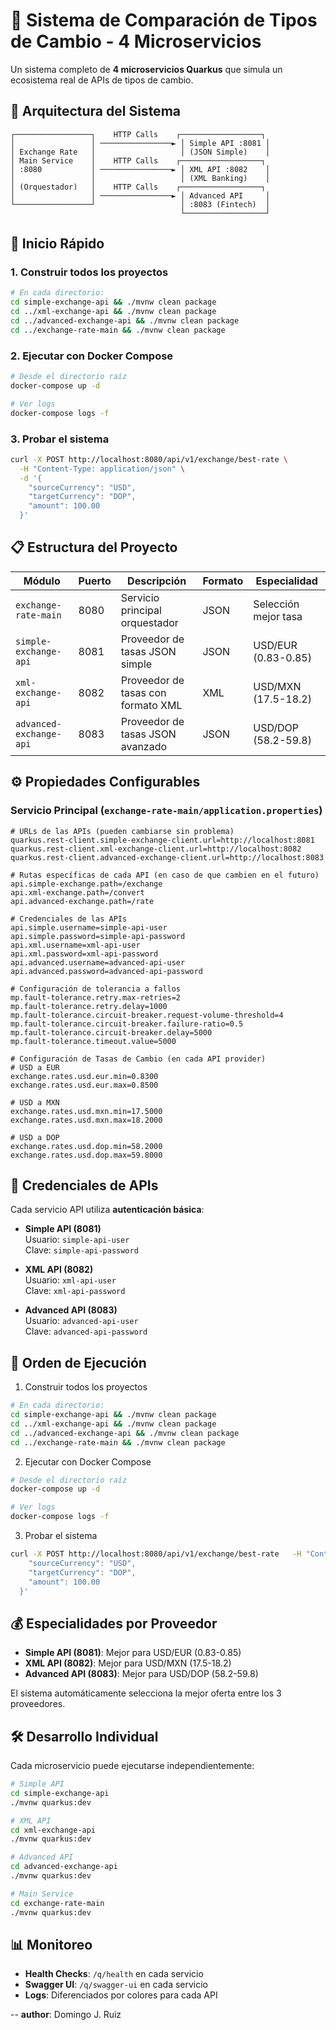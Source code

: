 # 🏦 Sistema de Comparación de Tipos de Cambio - 4 Microservicios

Un sistema completo de **4 microservicios Quarkus** que simula un ecosistema real de APIs de tipos de cambio.

## 🎯 Arquitectura del Sistema
```
┌─────────────────┐    HTTP Calls    ┌──────────────────┐
│                 │ ────────────────► │ Simple API :8081 │
│ Exchange Rate   │                   │ (JSON Simple)    │
│ Main Service    │    HTTP Calls    ┌──────────────────┐
│ :8080           │ ────────────────► │ XML API :8082    │
│                 │                   │ (XML Banking)    │
│ (Orquestador)   │    HTTP Calls    ┌──────────────────┐
│                 │ ────────────────► │ Advanced API     │
└─────────────────┘                   │ :8083 (Fintech)  │
                                      └──────────────────┘
```

## 🚀 Inicio Rápido

### 1. Construir todos los proyectos
```bash
# En cada directorio:
cd simple-exchange-api && ./mvnw clean package
cd ../xml-exchange-api && ./mvnw clean package
cd ../advanced-exchange-api && ./mvnw clean package
cd ../exchange-rate-main && ./mvnw clean package
```

### 2. Ejecutar con Docker Compose
```bash
# Desde el directorio raíz
docker-compose up -d

# Ver logs
docker-compose logs -f
```

### 3. Probar el sistema
```bash
curl -X POST http://localhost:8080/api/v1/exchange/best-rate \
  -H "Content-Type: application/json" \
  -d '{
    "sourceCurrency": "USD",
    "targetCurrency": "DOP",
    "amount": 100.00
  }'
```

## 📋 Estructura del Proyecto

| Módulo                   | Puerto | Descripción                        | Formato | Especialidad              |
|--------------------------|--------|------------------------------------|---------|---------------------------|
| `exchange-rate-main`     | 8080   | Servicio principal orquestador      | JSON    | Selección mejor tasa       |
| `simple-exchange-api`    | 8081   | Proveedor de tasas JSON simple      | JSON    | USD/EUR (0.83-0.85)       |
| `xml-exchange-api`       | 8082   | Proveedor de tasas con formato XML  | XML     | USD/MXN (17.5-18.2)       |
| `advanced-exchange-api`  | 8083   | Proveedor de tasas JSON avanzado    | JSON    | USD/DOP (58.2-59.8)       |

## ⚙️ Propiedades Configurables

### Servicio Principal (`exchange-rate-main/application.properties`)

```properties
# URLs de las APIs (pueden cambiarse sin problema)
quarkus.rest-client.simple-exchange-client.url=http://localhost:8081
quarkus.rest-client.xml-exchange-client.url=http://localhost:8082
quarkus.rest-client.advanced-exchange-client.url=http://localhost:8083

# Rutas específicas de cada API (en caso de que cambien en el futuro)
api.simple-exchange.path=/exchange
api.xml-exchange.path=/convert
api.advanced-exchange.path=/rate

# Credenciales de las APIs
api.simple.username=simple-api-user
api.simple.password=simple-api-password
api.xml.username=xml-api-user
api.xml.password=xml-api-password
api.advanced.username=advanced-api-user
api.advanced.password=advanced-api-password

# Configuración de tolerancia a fallos
mp.fault-tolerance.retry.max-retries=2
mp.fault-tolerance.retry.delay=1000
mp.fault-tolerance.circuit-breaker.request-volume-threshold=4
mp.fault-tolerance.circuit-breaker.failure-ratio=0.5
mp.fault-tolerance.circuit-breaker.delay=5000
mp.fault-tolerance.timeout.value=5000

# Configuración de Tasas de Cambio (en cada API provider)
# USD a EUR
exchange.rates.usd.eur.min=0.8300
exchange.rates.usd.eur.max=0.8500

# USD a MXN
exchange.rates.usd.mxn.min=17.5000
exchange.rates.usd.mxn.max=18.2000

# USD a DOP
exchange.rates.usd.dop.min=58.2000
exchange.rates.usd.dop.max=59.8000
```

## 🔐 Credenciales de APIs

Cada servicio API utiliza **autenticación básica**:

- **Simple API (8081)**  
  Usuario: `simple-api-user`  
  Clave: `simple-api-password`

- **XML API (8082)**  
  Usuario: `xml-api-user`  
  Clave: `xml-api-password`

- **Advanced API (8083)**  
  Usuario: `advanced-api-user`  
  Clave: `advanced-api-password`

## 🚀 Orden de Ejecución

1. Construir todos los proyectos
```bash
# En cada directorio:
cd simple-exchange-api && ./mvnw clean package
cd ../xml-exchange-api && ./mvnw clean package
cd ../advanced-exchange-api && ./mvnw clean package
cd ../exchange-rate-main && ./mvnw clean package
```

2. Ejecutar con Docker Compose
```bash
# Desde el directorio raíz
docker-compose up -d

# Ver logs
docker-compose logs -f
```

3. Probar el sistema
```bash
curl -X POST http://localhost:8080/api/v1/exchange/best-rate   -H "Content-Type: application/json"   -d '{
    "sourceCurrency": "USD",
    "targetCurrency": "DOP",
    "amount": 100.00
  }'
```

## 💰 Especialidades por Proveedor

- **Simple API (8081)**: Mejor para USD/EUR (0.83-0.85)  
- **XML API (8082)**: Mejor para USD/MXN (17.5-18.2)  
- **Advanced API (8083)**: Mejor para USD/DOP (58.2-59.8)  

El sistema automáticamente selecciona la mejor oferta entre los 3 proveedores.

## 🛠️ Desarrollo Individual

Cada microservicio puede ejecutarse independientemente:
```bash
# Simple API
cd simple-exchange-api
./mvnw quarkus:dev

# XML API  
cd xml-exchange-api
./mvnw quarkus:dev

# Advanced API
cd advanced-exchange-api
./mvnw quarkus:dev

# Main Service
cd exchange-rate-main
./mvnw quarkus:dev
```

## 📊 Monitoreo

- **Health Checks**: `/q/health` en cada servicio  
- **Swagger UI**: `/q/swagger-ui` en cada servicio  
- **Logs**: Diferenciados por colores para cada API  

-- **author**: Domingo J. Ruiz
